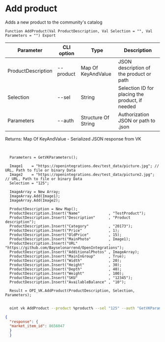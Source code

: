 ﻿---
sidebar_position: 4
---

# Add product
 Adds a new product to the community's catalog



`Function AddProduct(Val ProductDescription, Val Selection = "", Val Parameters = "") Export`

  | Parameter | CLI option | Type | Description |
  |-|-|-|-|
  | ProductDescription | --product | Map Of KeyAndValue | JSON description of the product or path |
  | Selection | --sel | String | Selection ID for placing the product, if needed |
  | Parameters | --auth | Structure Of String | Authorization JSON or path to .json |

  
  Returns:  Map Of KeyAndValue - Serialized JSON response from VK

<br/>




```bsl title="Code example"
  Parameters = GetVKParameters();
  
  Image1    = "https://openintegrations.dev/test_data/picture.jpg"; // URL, Path to file or binary Data
  Image2    = "https://openintegrations.dev/test_data/picture2.jpg"; // URL, Path to file or binary Data
  Selection = "125";
  
  ImageArray = New Array;
  ImageArray.Add(Image1);
  ImageArray.Add(Image2);
  
  ProductDescription = New Map();
  ProductDescription.Insert("Name"             , "TestProduct");
  ProductDescription.Insert("Description"      , "Product description");
  ProductDescription.Insert("Category"         , "20173");
  ProductDescription.Insert("Price"            , 1);
  ProductDescription.Insert("OldPrice"         , 15);
  ProductDescription.Insert("MainPhoto"        , Image1);
  ProductDescription.Insert("URL"              , "https://github.com/Bayselonarrend/OpenIntegrations");
  ProductDescription.Insert("AdditionalPhotos" , ImageArray);
  ProductDescription.Insert("MainInGroup"      , True);
  ProductDescription.Insert("Width"            , 20);
  ProductDescription.Insert("Height"           , 30);
  ProductDescription.Insert("Depth"            , 40);
  ProductDescription.Insert("Weight"           , 100);
  ProductDescription.Insert("SKU"              , "12345");
  ProductDescription.Insert("AvailableBalance" , "10");
  
  Result = OPI_VK.AddProduct(ProductDescription, Selection, Parameters);
```



```sh title="CLI command example"
    
  oint vk AddProduct --product %product% --sel "125" --auth "GetVKParameters()"

```

```json title="Result"
{
  "response": {
  "market_item_id": 8656047
  }
  }
```
